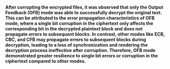 #### After corrupting the encrypted files, it was observed that only the Output Feedback (OFB) mode was able to successfully decrypt the original text. This can be attributed to the error propagation characteristics of OFB mode, where a single bit corruption in the ciphertext only affects the corresponding bit in the decrypted plaintext block and does not propagate errors to subsequent blocks. In contrast, other modes like ECB, CBC, and CFB may propagate errors to subsequent blocks during decryption, leading to a loss of synchronization and rendering the decryption process ineffective after corruption. Therefore, OFB mode demonstrated greater resilience to single bit errors or corruption in the ciphertext compared to other modes.
